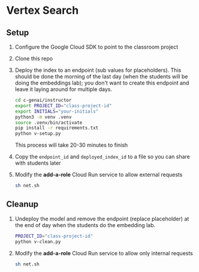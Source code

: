 # Vertex Search

## Setup

1. Configure the Google Cloud SDK to point to the classroom project
2. Clone this repo
3. Deploy the index to an endpoint (sub values for placeholders). This should
   be done the morning of the last day (when the students will be doing
   the embeddings lab); you don't want to create this endpoint and leave
   it laying around for multiple days.

   ```bash
   cd c-genai/instructor
   export PROJECT_ID="class-project-id"
   export INITIALS="your-initials"
   python3 -m venv .venv
   source .venv/bin/activate
   pip install -r requirements.txt
   python v-setup.py
   ```

   This process will take 20-30 minutes to finish

4. Copy the `endpoint_id` and `deployed_index_id` to a file so you can share 
   with students later
5. Modify the **add-a-role** Cloud Run service to allow external requests
   ```bash
   sh net.sh
   ```

## Cleanup

1. Undeploy the model and remove the endpoint (replace placeholder) at the
   end of day when the students do the embedding lab.
   ```bash
   PROJECT_ID="class-project-id"
   python v-clean.py
   ```

2. Modify the **add-a-role** Cloud Run service to allow only internal requests
   ```bash
   sh net.sh
   ```